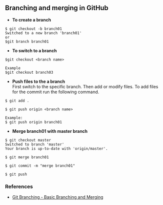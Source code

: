 ## Branching and merging in GitHub

* **To create a branch**
```github
$ git checkout -b branch01
Switched to a new branch 'branch01'
or 
$git branch branch01
```
* **To switch to a branch**  
```github
$git checkout <branch name>

Example
$git checkout branch03
```

* **Push files to the a branch**  
First switch to the specific branch. Then add or modify files. To add files for the commit run the following command.
```github
$ git add .
```

```github
$ git push origin <branch name>

Example:
$ git push origin branch01
```

* **Merge branch01 with master branch**  
```github
$ git checkout master
Switched to branch 'master'
Your branch is up-to-date with 'origin/master'.
```

```github
$ git merge branch01
```

```github
$ git commit -m "merge branch01"
```

```github
$ git push
```


### References
* [Git Branching - Basic Branching and Merging](https://git-scm.com/book/en/v2/Git-Branching-Basic-Branching-and-Merging)

